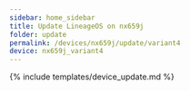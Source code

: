 ```yaml
---
sidebar: home_sidebar
title: Update LineageOS on nx659j
folder: update
permalink: /devices/nx659j/update/variant4
device: nx659j_variant4
---
```

{% include templates/device_update.md %}
